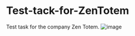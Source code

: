 # Test-tack-for-ZenTotem
Test task for the company Zen Totem.
![image](https://github.com/Star-Kuller/Test-tack-for-ZenTotem/assets/68467056/8bc8fed2-a59b-45b1-b9da-ee12c6205d5d)
